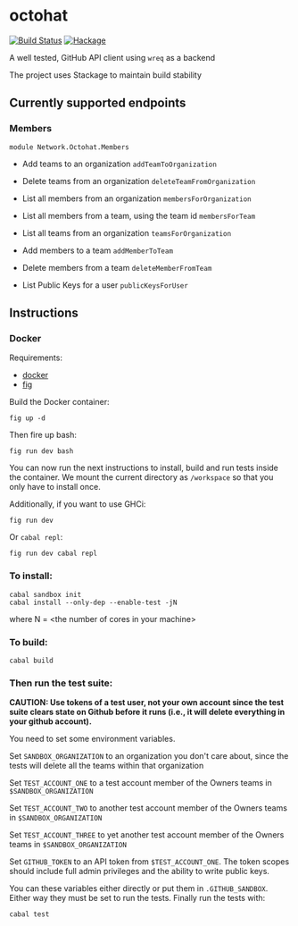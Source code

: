 # octohat
[![Build Status](https://travis-ci.org/stackbuilders/octohat.svg?branch=master)](https://travis-ci.org/stackbuilders/octohat)
[![Hackage](https://img.shields.io/hackage/v/octohat.svg)](http://hackage.haskell.org/package/octohat)

A well tested, GitHub API client using `wreq` as a backend

The project uses Stackage to maintain build stability

## Currently supported endpoints

### Members

`module Network.Octohat.Members`

* Add teams to an organization
  `addTeamToOrganization`

* Delete teams from an organization
  `deleteTeamFromOrganization`

* List all members from an organization
  `membersForOrganization`

* List all members from a team, using the team id
  `membersForTeam`

* List all teams from an organization
  `teamsForOrganization`

* Add members to a team
  `addMemberToTeam`

* Delete members from a team
  `deleteMemberFromTeam`

* List Public Keys for a user
  `publicKeysForUser`

## Instructions

### Docker

Requirements:

* [docker](https://docs.docker.com/installation)
* [fig](http://www.fig.sh/install.html)

Build the Docker container:
```
fig up -d
```

Then fire up bash:
```
fig run dev bash
```

You can now run the next instructions to install, build and run tests inside the container. We mount the current directory as `/workspace` so that you only have to install once.

Additionally, if you want to use GHCi:
```
fig run dev
```

Or `cabal repl`:
```
fig run dev cabal repl
```

### To install:
```
cabal sandbox init
cabal install --only-dep --enable-test -jN
```

where N = \<the number of cores in your machine\>

### To build:

```
cabal build
```

### Then run the test suite:

**CAUTION: Use tokens of a test user, not your own account since the test suite clears state on Github before it runs (i.e., it will delete everything in your github account).**

You need to set some environment variables.

Set `SANDBOX_ORGANIZATION` to an organization you don't care about, since the tests will delete all the teams within that organization

Set `TEST_ACCOUNT_ONE` to a test account member of the Owners teams in `$SANDBOX_ORGANIZATION`

Set `TEST_ACCOUNT_TWO` to another test account member of the Owners teams in `$SANDBOX_ORGANIZATION`

Set `TEST_ACCOUNT_THREE` to yet another test account member of the Owners teams in `$SANDBOX_ORGANIZATION`

Set `GITHUB_TOKEN` to an API token from `$TEST_ACCOUNT_ONE`. The token scopes should include full admin privileges and the ability to write public keys.

You can these variables either directly or put them in `.GITHUB_SANDBOX`. Either way they must be set to run the tests. Finally run the tests with:

```
cabal test
```
